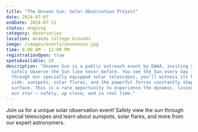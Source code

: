 ```yaml
---
title: "The Unseen Sun: Solar Observation Project"
date: 2024-07-07
endDate: 2024-07-11
status: ongoing
category: observation
location: Ananda College Grounds
image: /images/events/unseensun.jpg
time: 8:00 AM - 12:00 PM
registrationOpen: true
spotsAvailable: 10
description: "Unseen Sun is a public outreach event by OAAA, inviting you to
  safely observe the Sun like never before. You see the Sun every day — but
  through our specially equipped solar telescopes, you’ll witness its hidden
  side: sunspots, solar flares, and the powerful forces constantly shaping its
  surface. This is a rare opportunity to experience the dynamic, living face of
  our star — safely, up close, and in real time."
---
```


Join us for a unique solar observation event! Safely view the sun through special telescopes and learn about sunspots, solar flares, and more from our expert astronomers.
